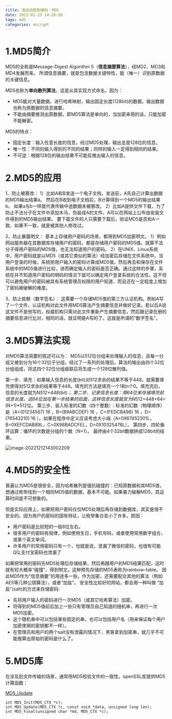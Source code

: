 ```yaml
---
title: 浅谈加密和编码：MD5
date: 2022-01-25 14:28:58
tags: md5
categories: encrypt
---
```


# 1.MD5简介
MD5的全称是Message-Digest Algorithm 5（**信息摘要算法**），经MD2、MD3和MD4发展而来。
所谓信息摘要，就是包含数据关键特性，能（唯一）识别原数据的关键信息。

MD5也称为**单向散列算法**，这是从其实现方式命名，因为：

 - MD5能对大量数据，进行哈希映射，输出固定长度(128bit)的数据，输出数据也称为原数据的信息摘要。
 - 不能由摘要推测出原数据，即MD5算法是单向的，当加密来用的话，只能加密不能解密。

MD5的特点：
 - 固定长度：输入任意长度的信息，经过MD5处理，输出总是128位的信息。
 - 唯一性：不同的输入得到的不同的结果；同样的输入一定得到相同的结果。
 - 不可逆：根据128位的输出结果不可能反推出输入的信息。

# 2.MD5的应用

1、防止被篡改：
1）比如A和B发送一个电子文档，发送前，A先自己计算出数据的MD5输出结果a。
然后在B收到电子文档后，B计算得到一个MD5的输出结果b。
如果a与b一样就代表传输中途数据未被篡改。
2）比如A提供文件下载，为了防止不法分子在文件中添加木马，伪装成A的文件。A可以在网站上公布由安装文件得到的MD5输出结果。
要下载文件的人只需要下载后，验证MD5是否和A一致，如果不一致，就是被其他人修改过。

2、防止暴露明文：
基本上存储用户密码的场景，都用到MD5加密明文。
1）例如网站服务器在其数据库存储用户的密码，都是存储用户密码的MD5值。就算不法分子得用户密码的MD5值，也无法知道用户的密码。
2）在UNIX、Linux系统中，用户密码就是以MD5（或其它类似的算法）经加密后存储在文件系统中。当用户登录的时候，系统把用户输入的密码计算成MD5值，然后再去和保存在文件系统中的MD5值进行比较，进而确定输入的密码是否正确。通过这样的步骤，系统在并不知道用户密码的明码的情况下就可以确定用户登录系统的合法性。这不但可以避免用户的密码被具有系统管理员权限的用户知道，而且还在一定程度上增加了密码被破解的难度。

3、防止抵赖（数字签名）：
这需要一个存储MD5值的第三方认证机构。例如A写了一个文件，认证机构对此文件用MD5算法产生摘要信息并做好记录。若以后A说这文件不是他写的，权威机构只需对此文件重新产生摘要信息，然后跟记录在册的摘要信息进行比对，相同的话，就证明是A写的了。这就是所谓的“数字签名”。

# 3.MD5算法实现

对MD5算法简要的叙述可以为：
MD5以512位分组来处理输入的信息，且每一分组又被划分为16个32位子分组，经过了一系列的处理后，算法的输出由四个32位分组组成，将这四个32位分组级联后将生成一个128位散列值。

第一步、填充：如果输入信息的长度(bit)对512求余的结果不等于448，就需要填充使得对512求余的结果等于448。填充的方法是填充一个1和n个0。填充完后，信息的长度就为N*512+448(bit)；
第二步、记录信息长度：用64位来存储填充前信息长度。这64位加在第一步结果的后面，这样信息长度就变为N*512+448+64=(N+1)*512位。
第三步、装入标准的幻数（四个整数）：标准的幻数（物理顺序）是（A=(01234567) 16 ，B=(89ABCDEF) 16 ，C=(FEDCBA98) 16 ，D=(76543210) 16 ）。如果在程序中定义应该考虑大小端（A=0X67452301L，B=0XEFCDAB89L，C=0X98BADCFEL，D=0X10325476L）。
第四步、四轮循环运算：循环的次数是分组的个数（N+1）。 最终由4个32bit数据拼成128bit的结果。

![image-20221212143002209](https://cdn.jsdelivr.net/gh/cursorhu/blog-images-on-picgo@master/images/202212121430277.png)

# 4.MD5的安全性
普遍认为MD5是很安全，因为哈希散列是强抗碰撞的：已知原数据和其MD5值，想通过枚举找到一个相同MD5值的数据，基本不可能。如果暴力破解MD5，其运算时间是不可想象的。

但是实际应用上，如果把用户密码仅仅MD5处理后再存储到数据库，其实是很不安全的。因为用户的密码的固有特征，让枚举集合变小了许多，原因：

 - 用户密码是比较短的一般8位左右。
 - 很多用户的密码有规律，例如使用生日，手机号码，或者使用常用数字组合，或某个英文单词。
 - 许多用户的常用密码只有一个，也就是说，泄漏了微信的密码，也很有可能QQ,支付宝密码也泄漏了

如果把常用的密码先MD5处理后存储结果，然后再跟用户的MD5结果匹配，这时就有较大概率“碰撞”，得到明文。这种预先存储的MD5表称为rainbow-table。
因此MD5作为“信息摘要”的用途多一些，作为加密，还需要配合其他的算法（例如AES等几种公钥算法），或者“加盐”。
安全性比较好的网站，都会用一种叫做 “加盐”(salt)的方式来存储密码:

 - 先将用户输入的密码进行一次MD5（或其它哈希算法）加密。
 - 将得到的MD5值前后加上一些只有管理员自己知道的随机串，再进行一次MD5加密。
 - 这个随机串中可以包括某些固定的串，也可以包括用户名（用来保证每个用户加密使用的密钥都不一样）。
 - 在管理员和用户的两个salt没有泄露的情况下，黑客拿到加密串，就几乎不可能推算出原始的密码是什么了。

# 5.MD5库

在涉及到文件传输的场景，通常用MD5校验文件的一致性，openSSL库提供MD5计算函数：

[MD5_Update](https://www.openssl.org/docs/man3.0/man3/MD5_Update.html)

```
int MD5_Init(MD5_CTX *c);
int MD5_Update(MD5_CTX *c, const void *data, unsigned long len);
int MD5_Final(unsigned char *md, MD5_CTX *c);
```

